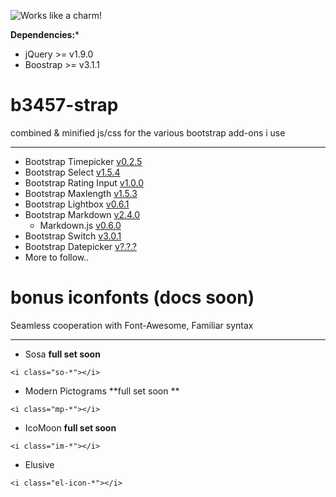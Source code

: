![Works like a charm!](https://travis-ci.org/travis-ci/travis-web.svg?branch=master)

**Dependencies:*** 
- jQuery >= v1.9.0
- Boostrap >= v3.1.1

b3457-strap
===========

combined &amp; minified js/css for the various bootstrap add-ons i use

---

- Bootstrap Timepicker [v0.2.5](https://github.com/jdewit/bootstrap-timepicker)
- Bootstrap Select [v1.5.4](https://github.com/silviomoreto/bootstrap-select)
- Bootstrap Rating Input [v1.0.0](https://github.com/javiertoledo/bootstrap-rating-input)
- Bootstrap Maxlength [v1.5.3](https://github.com/mimo84/bootstrap-maxlength)
- Bootstrap Lightbox [v0.6.1](https://github.com/jbutz/bootstrap-lightbox)
- Bootstrap Markdown [v2.4.0](https://github.com/toopay/bootstrap-markdown)
  - Markdown.js [v0.6.0](https://github.com/evilstreak/markdown-js) 
- Bootstrap Switch [v3.0.1](https://github.com/nostalgiaz/bootstrap-switch) 
- Bootstrap Datepicker [v?.?.?](http://www.eyecon.ro/bootstrap-datepicker/)
- More to follow..

bonus iconfonts **(docs soon)**
==========

Seamless cooperation with Font-Awesome, Familiar syntax 

---

- Sosa **full set soon**
```
<i class="so-*"></i>
```
- Modern Pictograms **full set soon **
```
<i class="mp-*"></i>
```
- IcoMoon **full set soon**
```
<i class="im-*"></i>
```
- Elusive
```
<i class="el-icon-*"></i>
```

